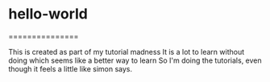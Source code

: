 # hello-world
===============

This is created as part of my tutorial madness
It is a lot to learn without doing which seems like a better way to learn
So I'm doing the tutorials, even though it feels a little like simon says.
